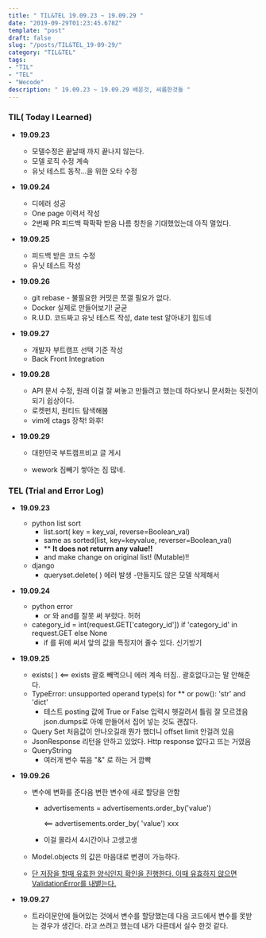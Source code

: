 ```yaml
---
title: " TIL&TEL 19.09.23 ~ 19.09.29 "
date: "2019-09-29T01:23:45.678Z"
template: "post"
draft: false
slug: "/posts/TIL&TEL_19-09-29/"
category: "TIL&TEL"
tags:
- "TIL"
- "TEL"
- "Wecode"
description: " 19.09.23 ~ 19.09.29 배운것, 씨름한것들 "
---
```



### TIL( Today I Learned)

- **19.09.23**

  - 모델수정은 끝날때 까지 끝나지 않는다.
  - 모델 로직 수정 계속
  - 유닛 테스트 동작...을 위한 오타 수정

- **19.09.24**

  - 디에러 성공
  - One page 이력서 작성
  - 2번째 PR 피드백 팍팍팍 받음 나름 칭찬을 기대했었는데 아직 멀었다.

- **19.09.25**

  - 피드백 받은 코드 수정 
  - 유닛 테스트 작성

- **19.09.26**

  - git rebase - 불필요한 커밋은 쪼갤 필요가 없다.
  - Docker 실제로 만들어보기! 굳굳
  - R.U.D. 코드짜고 유닛 테스트 작성, date test 알아내기 힘드네

- **19.09.27**

  - 개발자 부트캠프 선택 기준 작성 
  - Back Front Integration 

- **19.09.28**

  - API 문서 수정, 원래 이걸 잘 써놓고 만들려고 했는데 하다보니 문서화는 뒷전이 되기 쉽상이다.
  - 로켓펀치, 원티드 탐색해봄
  - vim에 ctags 장착! 와후! 

- **19.09.29**

  - 대한민국 부트캠프비교 글 게시

  - wework 짐빼기 쌓아논 짐 많네. 

    

### TEL (Trial and Error Log)

- **19.09.23**

  - python list sort
    - list.sort( key = key_val, reverse=Boolean_val) 
    - same as sorted(list, key=keyvalue, reverser=Boolean_val) 
    - ** **It does not returrn any value!!** 
    - and make change on original list! (Mutable)!! 
  - django
    - queryset.delete( ) 에러 발생 -만들지도 않은 모델 삭제해서 

- **19.09.24**

  - python error 
    - or 와 and를 잘못 써 부렀다. 허허
  - category_id = int(request.GET['category_id']) if 'category_id' in request.GET else None 
    - if 를 뒤에 써서 앞의 값을 특정지어 줄수 있다. 신기방기

- **19.09.25**

  - exists( ) <== exists 괄호 빼먹으니 에러 계속 터짐.. 괄호없다고는 말 안해준다.
  - TypeError: unsupported operand type(s) for ** or pow(): 'str' and 'dict' 
    - 테스트 posting 값에 True or False 입력시 헷갈려서 틀림 잘 모르겠음 json.dumps로 아예 만들어서 집어 넣는 것도 괜찮다.
  - Query Set 처음값이 안나오길래 뭔가 했더니 offset limit 안걸려 있음 
  - JsonResponse 리턴을 안하고 있었다. Http response 없다고 뜨는 거였음
  - QueryString 
    - 여러개 변수 묶음 "&" 로 하는 거 깜빡

- **19.09.26**

  - 변수에 변화를 준다음 변한 변수에 새로 할당을 안함 

    - advertisements = advertisements.order_by('value')

       <== advertisements.order_by( 'value') xxx

    - 이걸 몰라서 4시간이나 고생고생

  - Model.objects 의 값은 마음대로 변경이 가능하다. 

  - <u>단 저장을 할때 유효한 양식인지 확인을 진행한다. 이때 유효하지 않으면 ValidationError를 내뱉는다.</u>

- **19.09.27**

  - 트라이문안에 들어있는 것에서 변수를 할당했는데 다음 코드에서 변수를 못받는 경우가 생긴다. 라고 쓰려고 했는데 내가 다른데서 실수 한것 같다.